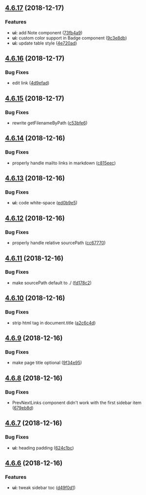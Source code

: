 ## [4.6.17](https://github.com/leptosia/docute/compare/v4.6.16...v4.6.17) (2018-12-17)


### Features

* **ui:** add Note component ([73fb4a9](https://github.com/leptosia/docute/commit/73fb4a9))
* **ui:** custom color support in Badge component ([9c3e8db](https://github.com/leptosia/docute/commit/9c3e8db))
* **ui:** update table style ([4e720ad](https://github.com/leptosia/docute/commit/4e720ad))

## [4.6.16](https://github.com/leptosia/docute/compare/v4.6.15...v4.6.16) (2018-12-17)


### Bug Fixes

* edit link ([4d9efad](https://github.com/leptosia/docute/commit/4d9efad))

## [4.6.15](https://github.com/leptosia/docute/compare/v4.6.14...v4.6.15) (2018-12-17)


### Bug Fixes

* rewrite getFilenameByPath ([c53bfe6](https://github.com/leptosia/docute/commit/c53bfe6))

## [4.6.14](https://github.com/leptosia/docute/compare/v4.6.13...v4.6.14) (2018-12-16)


### Bug Fixes

* properly handle mailto links in markdown ([c815eec](https://github.com/leptosia/docute/commit/c815eec))

## [4.6.13](https://github.com/leptosia/docute/compare/v4.6.12...v4.6.13) (2018-12-16)


### Bug Fixes

* **ui:** code white-space ([ed0b9e5](https://github.com/leptosia/docute/commit/ed0b9e5))

## [4.6.12](https://github.com/leptosia/docute/compare/v4.6.11...v4.6.12) (2018-12-16)


### Bug Fixes

* properly handle relative sourcePath ([cc67770](https://github.com/leptosia/docute/commit/cc67770))

## [4.6.11](https://github.com/leptosia/docute/compare/v4.6.10...v4.6.11) (2018-12-16)


### Bug Fixes

* make sourcePath default to ./ ([fd178c2](https://github.com/leptosia/docute/commit/fd178c2))

## [4.6.10](https://github.com/leptosia/docute/compare/v4.6.9...v4.6.10) (2018-12-16)


### Bug Fixes

* strip html tag in document.title ([a2c6c4d](https://github.com/leptosia/docute/commit/a2c6c4d))

## [4.6.9](https://github.com/leptosia/docute/compare/v4.6.8...v4.6.9) (2018-12-16)


### Bug Fixes

* make page title optional ([9f34e95](https://github.com/leptosia/docute/commit/9f34e95))

## [4.6.8](https://github.com/leptosia/docute/compare/v4.6.7...v4.6.8) (2018-12-16)


### Bug Fixes

* PrevNextLinks component didn't work with the first sidebar item ([679eb8d](https://github.com/leptosia/docute/commit/679eb8d))

## [4.6.7](https://github.com/leptosia/docute/compare/v4.6.6...v4.6.7) (2018-12-16)


### Bug Fixes

* **ui:** heading padding ([624c1bc](https://github.com/leptosia/docute/commit/624c1bc))

## [4.6.6](https://github.com/leptosia/docute/compare/v4.6.5...v4.6.6) (2018-12-16)


### Features

* **ui:** tweak sidebar toc ([d49f0d1](https://github.com/leptosia/docute/commit/d49f0d1))
